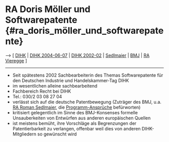 # RA Doris Möller und Softwarepatente {#ra_doris_möller_und_softwarepatente}

\--\> \[ [ DIHK](SwpatdihkDe "wikilink") \| [ DIHK
2004-06-07](Dihk040607De "wikilink") \| [ DIHK
2002-02](Dihk0204De "wikilink") \| [
Sedlmaier](RomanSedlmaierDe "wikilink") \| [ BMJ](SwpatbmjDe "wikilink")
\| [ RA Vieregge](HenrikeViereggeDe "wikilink") \]

------------------------------------------------------------------------

-   Seit spätestens 2002 Sachbearbeiterin des Themas Softwarepatente für
    den Deutschen Industrie und Handelskammer-Tag DIHK
-   im wesentlichen alleine sachbearbeitend
-   Fachbereich Recht bei DIHK
-   Tel.: 030/2 03 08 27 04
-   verlässt sich auf die deutsche Patentbewegung (Zuträger des BMJ,
    u.a. [ RA Roman Sedlmaier](RomanSedlmaierDe "wikilink"), die
    [Programm-Ansprüche](http://swpat.ffii.org/papiere/eubsa-swpat0202/prog/index.de.html "wikilink")
    befürworten)
-   kritisiert gelegentlich im Sinne des BMJ-Konsenses formelle
    Unsauberkeiten von Entwürfen aus anderen europäischen Quellen
-   ist meistens bemüht, ihre Vorschläge als Begrenzungen der
    Patentierbarkeit zu verlangen, offenbar weil dies von anderen
    DIHK-Mitgliedern so gewünscht wird
